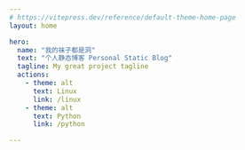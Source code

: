 ```yaml
---
# https://vitepress.dev/reference/default-theme-home-page
layout: home

hero:
  name: "我的袜子都是洞"
  text: "个人静态博客 Personal Static Blog"
  tagline: My great project tagline
  actions:
    - theme: alt
      text: Linux
      link: /linux
    - theme: alt
      text: Python
      link: /python

---
```


